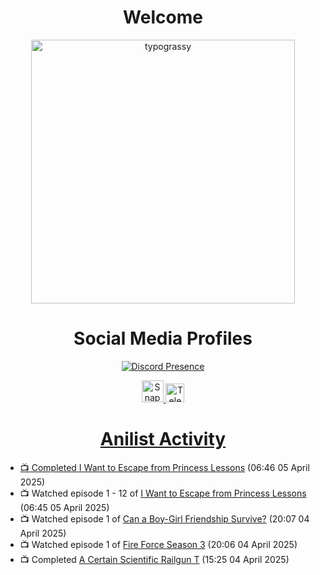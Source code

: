 <div align="center">

# Welcome
<a href="https://github.com/kawarimidoll/typograssy">
    <img alt="typograssy" src="https://typograssy.deno.dev/api?text=%E3%82%88%E3%81%86%E3%81%93%E3%81%9D%E3%81%BF%E3%81%AA%E3%81%95%E3%82%93%20-%20Sheby--&&l0=none&l1=82d9d0&l2=027353&l3=038c4c&l4=01402e&bg=none&frame=none&speed=100&comment=" width="421.99">
</a>

</div>

<div align="center">

# Social Media Profiles

[![Discord Presence](https://lanyard.cnrad.dev/api/612532963938271232)](https://discord.com/users/612532963938271232)


<a href="https://www.snapchat.com/add/a.sheby" title="Snapchat Profile">
    <img src="https://www.freepnglogos.com/uploads/snapchat-logo-png-0.png" width="35" alt="Snapchat Logo" />


<a href="https://t.me/ASheby" title="Telegram Profile">
    <img src="https://www.freepnglogos.com/uploads/telegram-logo-png-0.png" width="30" alt="Telegram Logo" />


</div>

<div align="center">

# Anilist Activity

</div>

<!-- ANILIST_ACTIVITY:start -->

-   📺 Completed [I Want to Escape from Princess Lessons](https://anilist.co/anime/170650) (06:46 05 April 2025)
-   📺 Watched episode 1 - 12 of [I Want to Escape from Princess Lessons](https://anilist.co/anime/170650) (06:45 05 April 2025)
-   📺 Watched episode 1 of [Can a Boy-Girl Friendship Survive?](https://anilist.co/anime/153554) (20:07 04 April 2025)
-   📺 Watched episode 1 of [Fire Force Season 3](https://anilist.co/anime/149118) (20:06 04 April 2025)
-   📺 Completed [A Certain Scientific Railgun T](https://anilist.co/anime/104462) (15:25 04 April 2025)

<!-- ANILIST_ACTIVITY:end -->
